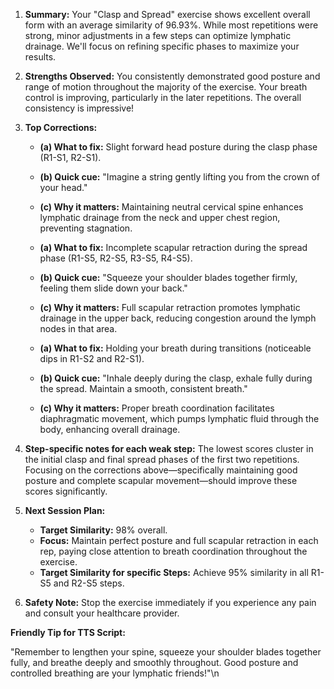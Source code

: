 1) **Summary:** Your "Clasp and Spread" exercise shows excellent overall form with an average similarity of 96.93%.  While most repetitions were strong, minor adjustments in a few steps can optimize lymphatic drainage. We'll focus on refining specific phases to maximize your results.

2) **Strengths Observed:** You consistently demonstrated good posture and range of motion throughout the majority of the exercise.  Your breath control is improving, particularly in the later repetitions.  The overall consistency is impressive!

3) **Top Corrections:**

    * **(a) What to fix:** Slight forward head posture during the clasp phase (R1-S1, R2-S1).
    * **(b) Quick cue:** "Imagine a string gently lifting you from the crown of your head."
    * **(c) Why it matters:** Maintaining neutral cervical spine enhances lymphatic drainage from the neck and upper chest region, preventing stagnation.

    * **(a) What to fix:**  Incomplete scapular retraction during the spread phase (R1-S5, R2-S5, R3-S5, R4-S5).
    * **(b) Quick cue:** "Squeeze your shoulder blades together firmly, feeling them slide down your back."
    * **(c) Why it matters:** Full scapular retraction promotes lymphatic drainage in the upper back, reducing congestion around the lymph nodes in that area.

    * **(a) What to fix:**  Holding your breath during transitions (noticeable dips in R1-S2 and R2-S1).
    * **(b) Quick cue:** "Inhale deeply during the clasp, exhale fully during the spread.  Maintain a smooth, consistent breath."
    * **(c) Why it matters:**  Proper breath coordination facilitates diaphragmatic movement, which pumps lymphatic fluid through the body, enhancing overall drainage.


4) **Step-specific notes for each weak step:**  The lowest scores cluster in the initial clasp and final spread phases of the first two repetitions. Focusing on the corrections above—specifically maintaining good posture and complete scapular movement—should improve these scores significantly.


5) **Next Session Plan:**

    * **Target Similarity:** 98% overall.
    * **Focus:**  Maintain perfect posture and full scapular retraction in each rep, paying close attention to breath coordination throughout the exercise.
    * **Target Similarity for specific Steps:** Achieve 95% similarity in all R1-S5 and R2-S5 steps.

6) **Safety Note:** Stop the exercise immediately if you experience any pain and consult your healthcare provider.


**Friendly Tip for TTS Script:**

"Remember to lengthen your spine,  squeeze your shoulder blades together fully, and breathe deeply and smoothly throughout.  Good posture and controlled breathing are your lymphatic friends!"\n